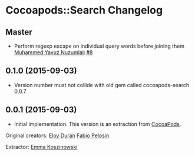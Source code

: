 # Cocoapods::Search Changelog

## Master

* Perform regexp escape on individual query words before joining them  
  [Muhammed Yavuz Nuzumlalı](https://github.com/manuyavuz)
  [#8](https://github.com/CocoaPods/cocoapods-search/issues/8)


## 0.1.0 (2015-09-03)

* Version number must not collide with old gem called cocoapods-search 0.0.7


## 0.0.1 (2015-09-03)

* Initial implementation. This version is an extraction from [CocoaPods](https://github.com/CocoaPods/CocoaPods). 

Original creators: 
[Eloy Durán](https://github.com/alloy)
[Fabio Pelosin](https://github.com/fabiopelosin)

Extractor:
[Emma Koszinowski](http://github.com/emkosz)